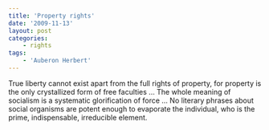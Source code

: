 ```yaml
---
title: 'Property rights'
date: '2009-11-13'
layout: post
categories:
    - rights
tags:
    - 'Auberon Herbert'
---
```


True liberty cannot exist apart from the full rights of property, for property is the only crystallized form of free faculties … The whole meaning of socialism is a systematic glorification of force … No literary phrases about social organisms are potent enough to evaporate the individual, who is the prime, indispensable, irreducible element.